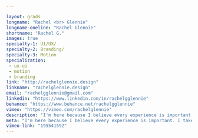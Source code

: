 ```yaml
---

layout: grads
longname: "Rachel <br> Glennie"
longname-oneline: "Rachel Glennie"
shortname: "Rachel G."
images: true
specialty-1: UI/UX/
specialty-2: Branding/
specialty-3: Motion
specialization:
 - ux-ui
 - motion
 - branding
link: "http://rachelglennie.design"
linkname: "rachelglennie.design"
email: "rachelgglennie@gmail.com"
linkedin: "https://www.linkedin.com/in/rachelgglennie"
behance: "https://www.behance.net/rachelgglennie"
vimeo: "https://vimeo.com/rachelglennie"
description: "I'm here because I believe every experience is important. I take pride in my enthusiasm, relaxed attitude, and ability to guess dog breeds."
meta: "I'm here because I believe every experience is important. I take pride in my enthusiasm, relaxed attitude, and ability to guess dog breeds."
vimeo-link: "195541592"
---
```

